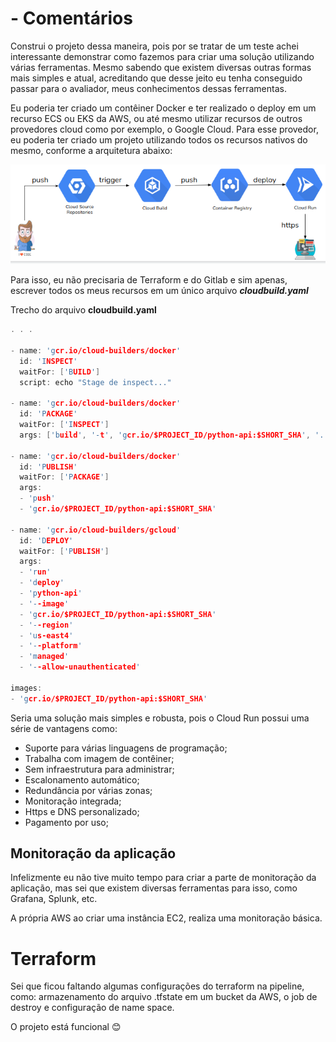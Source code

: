 # - Comentários

Construi o projeto dessa maneira, pois por se tratar de um teste achei interessante demonstrar como fazemos para criar uma solução utilizando várias ferramentas. Mesmo sabendo que existem diversas outras formas mais simples e atual, acreditando que desse jeito eu tenha conseguido passar para o avaliador, meus conhecimentos dessas ferramentas.

Eu poderia ter criado um contêiner Docker e ter realizado o deploy em um recurso ECS ou EKS da AWS, ou até mesmo utilizar recursos de outros provedores cloud como por exemplo, o Google Cloud. Para esse provedor, eu poderia ter criado um projeto utilizando todos os recursos nativos do mesmo, conforme a arquitetura abaixo:

![Arquitetura](arquitetura_gcp.png) 

Para isso, eu não precisaria de Terraform e do Gitlab e sim apenas, escrever todos os meus recursos em um único arquivo ***cloudbuild.yaml***

Trecho do arquivo **cloudbuild.yaml**

```c
. . .

- name: 'gcr.io/cloud-builders/docker'
  id: 'INSPECT'
  waitFor: ['BUILD']  
  script: echo "Stage de inspect..."

- name: 'gcr.io/cloud-builders/docker'
  id: 'PACKAGE'
  waitFor: ['INSPECT']  
  args: ['build', '-t', 'gcr.io/$PROJECT_ID/python-api:$SHORT_SHA', '.']
     
- name: 'gcr.io/cloud-builders/docker'
  id: 'PUBLISH'
  waitFor: ['PACKAGE']
  args:
  - 'push' 
  - 'gcr.io/$PROJECT_ID/python-api:$SHORT_SHA'
  
- name: 'gcr.io/cloud-builders/gcloud'
  id: 'DEPLOY'
  waitFor: ['PUBLISH']
  args:
  - 'run'
  - 'deploy'
  - 'python-api'
  - '--image' 
  - 'gcr.io/$PROJECT_ID/python-api:$SHORT_SHA'
  - '--region'
  - 'us-east4'
  - '--platform'
  - 'managed'
  - '--allow-unauthenticated'
  
images:
- 'gcr.io/$PROJECT_ID/python-api:$SHORT_SHA'

```


Seria uma solução mais simples e robusta, pois o Cloud Run possui uma série de vantagens como:

- Suporte para várias linguagens de programação;
- Trabalha com imagem de contêiner;
- Sem infraestrutura para administrar;
- Escalonamento automático;
- Redundância por várias zonas;
- Monitoração integrada;
- Https e DNS personalizado;
- Pagamento por uso;

## Monitoração da aplicação

Infelizmente eu não tive muito tempo para criar a parte de monitoração da aplicação, mas sei que existem diversas ferramentas para isso, como Grafana, Splunk, etc.

A própria AWS ao criar uma instância EC2, realiza uma monitoração básica. 

# Terraform
Sei que ficou faltando algumas configurações do terraform na pipeline, como: armazenamento do arquivo .tfstate em um bucket da AWS, o job de destroy e configuração de name space. 

O projeto está funcional 😊
